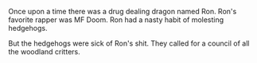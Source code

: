 Once upon a time there was a drug dealing dragon named Ron. Ron's favorite rapper was MF Doom. Ron had a nasty habit of molesting hedgehogs.

But the hedgehogs were sick of Ron's shit. They called for a council of all the woodland critters.  

